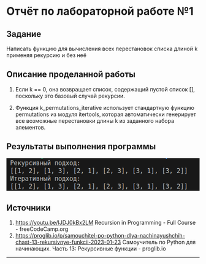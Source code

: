 # Отчёт по лабораторной работе №1

## Задание

Написать функцию для вычисления всех перестановок списка длиной k применяя рекурсию и без неё


## Описание проделанной работы

1. Если k == 0, она возвращает список, содержащий пустой список [], поскольку это базовый случай рекурсии.

2. Функция k_permutations_iterative использует стандартную функцию permutations из модуля itertools, которая автоматически генерирует все возможные перестановки длины k из заданного набора элементов.

## Результаты выполнения программы

![Alt text](image.png)

## Источники

1. https://youtu.be/IJDJ0kBx2LM Recursion in Programming - Full Course - freeCodeCamp.org
2. https://proglib.io/p/samouchitel-po-python-dlya-nachinayushchih-chast-13-rekursivnye-funkcii-2023-01-23 Самоучитель по Python для начинающих. Часть 13: Рекурсивные функции - proglib.io
_______
